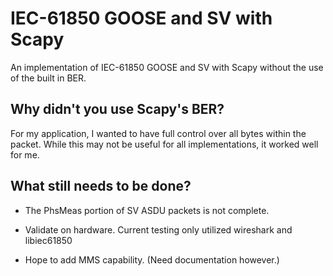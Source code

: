 # IEC-61850 GOOSE and SV with Scapy
An implementation of IEC-61850 GOOSE and SV with Scapy without the use of the built in BER. 

## Why didn't you use Scapy's BER?   

For my application, I wanted to have full control over all bytes within the packet. While this may not be useful for all implementations, it worked well for me.

## What still needs to be done?

* The PhsMeas portion of SV ASDU packets is not complete.
* Validate on hardware. Current testing only utilized wireshark and libiec61850

* Hope to add MMS capability. (Need documentation however.)